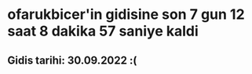 # ofarukbicer'in gidisine son 7 gun 12 saat 8 dakika 57 saniye kaldi

## Gidis tarihi: 30.09.2022 :(